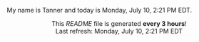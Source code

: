 My name is Tanner and today is Monday, July 10, 2:21 PM EDT.

<p align="center">This <i>README</i> file is generated <b>every 3 hours</b>!</br>Last refresh: Monday, July 10, 2:21 PM EDT<br /></p>
